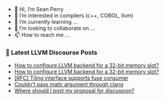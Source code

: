 - 👋 Hi, I’m Sean Perry
- 👀 I’m interested in compilers (c++, COBOL, llvm)
- 🌱 I’m currently learning ...
- 💞️ I’m looking to collaborate on ...
- 📫 How to reach me ...

<!---
s66perry/s66perry is a ✨ special ✨ repository because its `README.md` (this file) appears on your GitHub profile.
You can click the Preview link to take a look at your changes.
--->
### 📕 Latest LLVM Discourse Posts

<!-- DISCOURSE-LLVM:START -->
- [How to configure LLVM backend for a 32-bit memory slot?](https://discourse.llvm.org/t/how-to-configure-llvm-backend-for-a-32-bit-memory-slot/77733#post_2)
- [How to configure LLVM backend for a 32-bit memory slot?](https://discourse.llvm.org/t/how-to-configure-llvm-backend-for-a-32-bit-memory-slot/77733#post_1)
- [[RFC] Tiling interface supports fuse consumer](https://discourse.llvm.org/t/rfc-tiling-interface-supports-fuse-consumer/76286#post_7)
- [Couldn&#39;t pass mattr argument through clang](https://discourse.llvm.org/t/couldnt-pass-mattr-argument-through-clang/77727#post_3)
- [Where should I post my proposal for discussion?](https://discourse.llvm.org/t/where-should-i-post-my-proposal-for-discussion/77732#post_1)
<!-- DISCOURSE-LLVM:END -->

